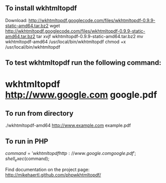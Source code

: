 To install wkhtmltopdf
-----------------------------
Download: http://wkhtmltopdf.googlecode.com/files/wkhtmltopdf-0.9.9-static-amd64.tar.bz2
wget http://wkhtmltopdf.googlecode.com/files/wkhtmltopdf-0.9.9-static-amd64.tar.bz2 
tar xvjf wkhtmltopdf-0.9.9-static-amd64.tar.bz2
mv wkhtmltopdf-amd64 /usr/local/bin/wkhtmltopdf
chmod +x /usr/local/bin/wkhtmltopdf


To test wkhtmltopdf run the following command:
-----------------------------
# wkhtmltopdf http://www.google.com google.pdf

To run from directory
-----------------------------
./wkhtmltopdf-amd64 http://www.example.com example.pdf

To run in PHP
-----------------------------
$command = 'wkhtmltopdf http://www.google.com google.pdf';
shell_exec($command);

Find documentation on the project page: http://mikehaertl.github.com/phpwkhtmltopdf/